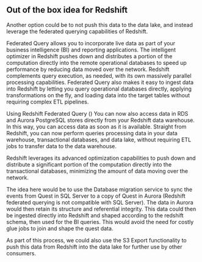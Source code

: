 

## Out of the box idea for Redshift

Another option could be to not push this data to the data lake, and instead leverage the federated querying capabilities of Redshift.

Federated Query allows you to incorporate live data as part of your business intelligence (BI) and reporting applications. The intelligent optimizer in Redshift pushes down and distributes a portion of the computation directly into the remote operational databases to speed up performance by reducing data moved over the network. Redshift complements query execution, as needed, with its own massively parallel processing capabilities. Federated Query also makes it easy to ingest data into Redshift by letting you query operational databases directly, applying transformations on the fly, and loading data into the target tables without requiring complex ETL pipelines.

Using Redshift Federated Query ()
You can now also access data in RDS and Aurora PostgreSQL stores directly from your Redshift data warehouse. In this way, you can access data as soon as it is available. Straight from Redshift, you can now perform queries processing data in your data warehouse, transactional databases, and data lake, without requiring ETL jobs to transfer data to the data warehouse.

Redshift leverages its advanced optimization capabilities to push down and distribute a significant portion of the computation directly into the transactional databases, minimizing the amount of data moving over the network.

The idea here would be to use the Database migration service to sync the events from Quest in SQL Server to a copy of Quest in Aurora (Redshift federated querying is not compatible with SQL Server). The data in Aurora would then retain its structure and referential integrity. This data could then be ingested directly into Redshift and shaped according to the redshift schema, then used for the BI queries.   This would avoid the need for costly glue jobs to join and shape the quest data.

As part of this process, we could also use the S3 Export functionality to push this data from Redshift into the data lake for further use by other consumers.

